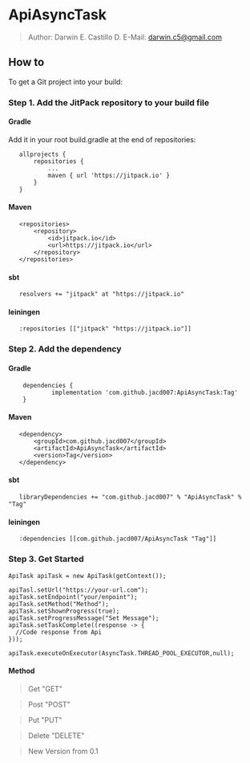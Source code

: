 # ApiAsyncTask

> Author: Darwin E. Castillo D. E-Mail: darwin.c5@gmail.com

## How to

To get a Git project into your build:

### Step 1. Add the JitPack repository to your build file

 #### Gradle
  Add it in your root build.gradle at the end of repositories:
 ```
 	allprojects {
		repositories {
			...
			maven { url 'https://jitpack.io' }
		}
	}
 ```
 
 #### Maven
 ```
 	<repositories>
		<repository>
		    <id>jitpack.io</id>
		    <url>https://jitpack.io</url>
		</repository>
	</repositories>
 ```
 #### sbt
 
 ```
    resolvers += "jitpack" at "https://jitpack.io"
 ```
 
 #### leiningen
 
 ```
    :repositories [["jitpack" "https://jitpack.io"]]
 ``` 
 
### Step 2. Add the dependency

#### Gradle
```
 	dependencies {
	        implementation 'com.github.jacd007:ApiAsyncTask:Tag'
	}
 ```
 
 #### Maven
 ```
 	<dependency>
	    <groupId>com.github.jacd007</groupId>
	    <artifactId>ApiAsyncTask</artifactId>
	    <version>Tag</version>
	</dependency>
 ```
 #### sbt
 
 ```
    libraryDependencies += "com.github.jacd007" % "ApiAsyncTask" % "Tag"	
 ```
 
 #### leiningen
 
 ```
    :dependencies [[com.github.jacd007/ApiAsyncTask "Tag"]]	
 ``` 
 ### Step 3. Get Started
  ```
ApiTask apiTask = new ApiTask(getContext());

apiTasl.setUrl("https://your-url.com");
apiTask.setEndpoint("your/enpoint");
apiTask.setMethod("Method");
apiTask.setShownProgress(true);
apiTask.setProgressMessage("Set Message");
apiTask.setTaskComplete((response -> {
	//Code response from Api
}));

apiTask.executeOnExecutor(AsyncTask.THREAD_POOL_EXECUTOR,null);
 ```
 #### Method
>Get 	 "GET"   

>Post	 "POST"	

>Put	 "PUT" 	

>Delete   "DELETE"   


 
 
 > New Version from 0.1
